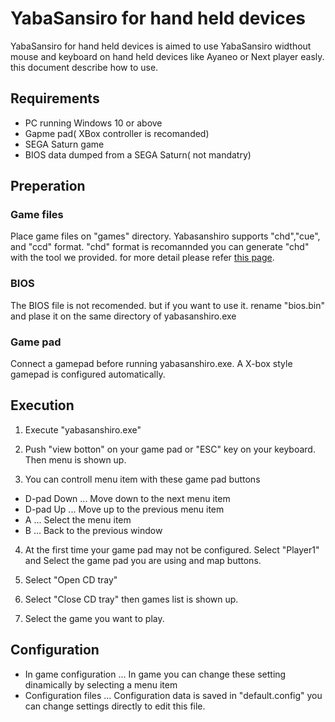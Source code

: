 # YabaSansiro for hand held devices

YabaSansiro for hand held devices is aimed to use YabaSansiro widthout mouse and keyboard on hand held devices like Ayaneo or Next player easly. this document describe how to use.

## Requirements

* PC running Windows 10 or above
* Gapme pad( XBox controller is recomanded)
* SEGA Saturn game
* BIOS data dumped from a SEGA Saturn( not mandatry)

## Preperation

### Game files

Place game files on "games" directory. Yabasanshiro supports "chd","cue", and "ccd" format. "chd" format is recomannded you can generate "chd" with the tool we provided. for more detail please refer [this page](https://www.uoyabause.org/static_pages/chd).

### BIOS 

The BIOS file is not recomended. but if you want to use it. rename "bios.bin" and plase it on the same directory of yabasanshiro.exe 

### Game pad

Connect a gamepad before running yabasanshiro.exe. A X-box style gamepad is configured automatically.

## Execution

1. Execute "yabasanshiro.exe"
2. Push "view botton" on your game pad or "ESC" key on your keyboard. Then menu is shown up.

3. You can controll menu item with these game pad buttons
 * D-pad Down ... Move down to the next menu item 
 * D-pad Up ... Move up to the previous menu item 
 * A ... Select the menu item
 * B ... Back to the previous window

4. At the first time your game pad may not be configured. Select "Player1" and Select the game pad you are using and map buttons.

5. Select "Open CD tray"
6. Select "Close CD tray" then games list is shown up.
7. Select the game you want to play.  

## Configuration

* In game configuration ... In game you can change these setting dinamically by selecting a menu item
* Configuration files ... Configuration data is saved in "default.config" you can change settings directly to edit this file.

